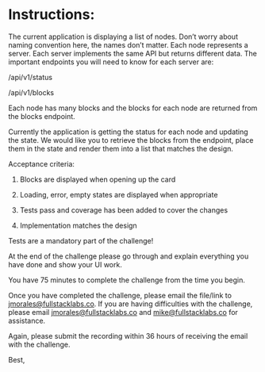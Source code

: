 # Instructions:

The current application is displaying a list of nodes. Don’t worry about naming convention here, the names don’t matter. Each node represents a server. Each server implements the same API but returns different data. The important endpoints you will need to know for each server are:


/api/v1/status


/api/v1/blocks


Each node has many blocks and the blocks for each node are returned from the blocks endpoint.


Currently the application is getting the status for each node and updating the state. We would like you to retrieve the blocks from the endpoint, place them in the state and render them into a list that matches the design.

Acceptance criteria:


1. Blocks are displayed when opening up the card

2. Loading, error, empty states are displayed when appropriate

3. Tests pass and coverage has been added to cover the changes

4. Implementation matches the design


Tests are a mandatory part of the challenge!

At the end of the challenge please go through and explain everything you have done and show your UI work.

You have 75 minutes to complete the challenge from the time you begin.

Once you have completed the challenge, please email the file/link to jmorales@fullstacklabs.co.
If you are having difficulties with the challenge, please email jmorales@fullstacklabs.co and mike@fullstacklabs.co for assistance.

Again, please submit the recording within 36 hours of receiving the email with the challenge.

Best,


